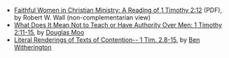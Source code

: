 -   [Faithful Women in Christian Ministry: A Reading of 1 Timothy 2:12](http://www.spu.edu/depts/theology/lectures/WallPresentation.pdf)
    (PDF), by Robert W. Wall (non-complementarian view)
-   [What Does It Mean Not to Teach or Have Authority Over Men: 1 Timothy 2:11-15](http://www.bible.org/page.asp?page_id=2829),
    by [Douglas Moo](Douglas_Moo "Douglas Moo")
-   [Literal Renderings of Texts of Contention-- 1 Tim. 2.8-15](http://benwitherington.blogspot.com/2006/02/literal-renderings-of-texts-of.html),
    by [Ben Witherington](Ben_Witherington "Ben Witherington")



